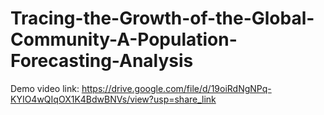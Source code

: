 # Tracing-the-Growth-of-the-Global-Community-A-Population-Forecasting-Analysis
Demo video link:
https://drive.google.com/file/d/19oiRdNgNPq-KYIO4wQIqOX1K4BdwBNVs/view?usp=share_link
